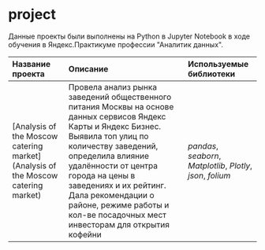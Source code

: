# project
Данные проекты были выполнены на Python в Jupyter Notebook в ходе обучения в Яндекс.Практикуме профессии "Аналитик данных".

| Название проекта | Описание | Используемые библиотеки | 
| :---------------------- | :---------------------- | :---------------------- |
| [Analysis of the Moscow catering market] (Analysis of the Moscow catering market) | Провела анализ рынка заведений общественного питания Москвы на основе данных сервисов Яндекс Карты и Яндекс Бизнес. Выявила топ улиц по количеству заведений, определила влияние удалённости от центра города на цены в заведениях и их рейтинг. Дала рекомендации о районе, режиме работы и кол-ве посадочных мест инвесторам для открытия кофейни | *pandas*, *seaborn*, *Matplotlib*, *Plotly*, *json*, *folium* |
